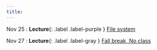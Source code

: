 ```yaml
---
title:
---
```


Nov 25
: **Lecture**{: .label .label-purple } [File system](#)

Nov 27
: **Lecture**{: .label .label-gray } [Fall break, No class](#)